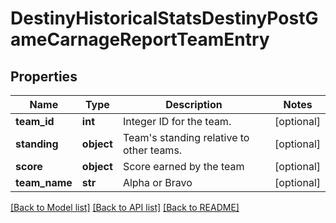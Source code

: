 # DestinyHistoricalStatsDestinyPostGameCarnageReportTeamEntry

## Properties
Name | Type | Description | Notes
------------ | ------------- | ------------- | -------------
**team_id** | **int** | Integer ID for the team. | [optional] 
**standing** | **object** | Team&#39;s standing relative to other teams. | [optional] 
**score** | **object** | Score earned by the team | [optional] 
**team_name** | **str** | Alpha or Bravo | [optional] 

[[Back to Model list]](../README.md#documentation-for-models) [[Back to API list]](../README.md#documentation-for-api-endpoints) [[Back to README]](../README.md)


